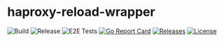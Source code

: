 # haproxy-reload-wrapper

![Build](https://github.com/snorwin/haproxy-reload-wrapper/actions/workflows/main.yml/badge.svg)
![Release](https://github.com/snorwin/haproxy-reload-wrapper/actions/workflows/publish.yml/badge.svg)
![E2E Tests](https://github.com/snorwin/haproxy-reload-wrapper/actions/workflows/test.yml/badge.svg)
[![Go Report Card](https://goreportcard.com/badge/github.com/snorwin/haproxy-reload-wrapper?style=plastic)](https://goreportcard.com/report/github.com/snorwin/haproxy-reload-wrapper)
[![Releases](https://img.shields.io/github/v/release/snorwin/haproxy-reload-wrapper?style=plastic)](https://github.com/snorwin/haproxy-reload-wrapper/releases)
[![License](https://img.shields.io/badge/License-MIT-blue.svg?style=plastic)](https://opensource.org/licenses/MIT)
